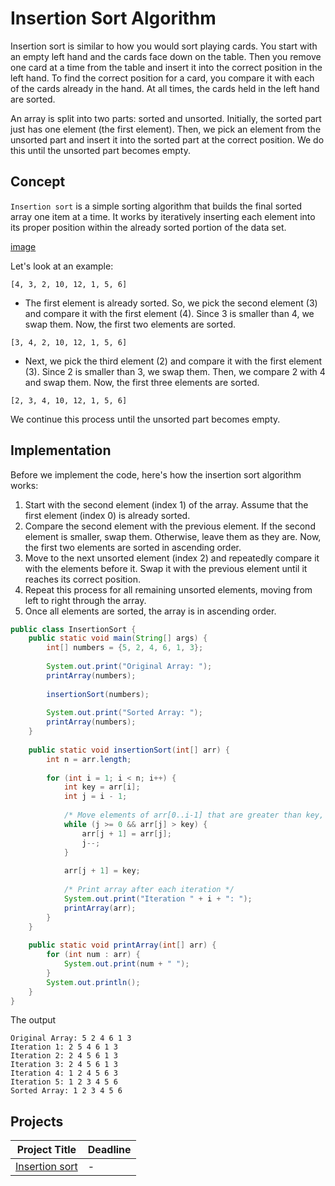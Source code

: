 
# Insertion Sort Algorithm

Insertion sort is similar to how you would sort playing cards. You start with an empty left hand and the cards face down on the table. Then you remove one card at a time from the table and insert it into the correct position in the left hand. To find the correct position for a card, you compare it with each of the cards already in the hand. At all times, the cards held in the left hand are sorted.

An array is split into two parts: sorted and unsorted. Initially, the sorted part just has one element (the first element). Then, we pick an element from the unsorted part and insert it into the sorted part at the correct position. We do this until the unsorted part becomes empty.

## Concept

`Insertion sort` is a simple sorting algorithm that builds the final sorted array one item at a time. It works by iteratively inserting each element into its proper position within the already sorted portion of the data set.


[image]()

Let's look at an example:
```
[4, 3, 2, 10, 12, 1, 5, 6]
```

* The first element is already sorted. So, we pick the second element (3) and compare it with the first element (4). Since 3 is smaller than 4, we swap them. Now, the first two elements are sorted.

```
[3, 4, 2, 10, 12, 1, 5, 6]
```
* Next, we pick the third element (2) and compare it with the first element (3). Since 2 is smaller than 3, we swap them. Then, we compare 2 with 4 and swap them. Now, the first three elements are sorted.

```
[2, 3, 4, 10, 12, 1, 5, 6]
```
We continue this process until the unsorted part becomes empty.


## Implementation 

 Before we implement the code, here's how the insertion sort algorithm works:

1. Start with the second element (index 1) of the array. Assume that the first element (index 0) is already sorted. 
2. Compare the second element with the previous element. If the second element is smaller, swap them. Otherwise, leave them as they are. Now, the first two elements are sorted in ascending order. 
3. Move to the next unsorted element (index 2) and repeatedly compare it with the elements before it. Swap it with the previous element until it reaches its correct position.
4. Repeat this process for all remaining unsorted elements, moving from left to right through the array. 
5. Once all elements are sorted, the array is in ascending order. 
``` java
public class InsertionSort {
    public static void main(String[] args) {
        int[] numbers = {5, 2, 4, 6, 1, 3};
        
        System.out.print("Original Array: ");
        printArray(numbers);
        
        insertionSort(numbers);
        
        System.out.print("Sorted Array: ");
        printArray(numbers);
    }
    
    public static void insertionSort(int[] arr) {
        int n = arr.length;
        
        for (int i = 1; i < n; i++) {
            int key = arr[i];
            int j = i - 1;
            
            /* Move elements of arr[0..i-1] that are greater than key, to one position ahead of their current position */
            while (j >= 0 && arr[j] > key) {
                arr[j + 1] = arr[j];
                j--;
            }
            
            arr[j + 1] = key;
            
            /* Print array after each iteration */
            System.out.print("Iteration " + i + ": ");
            printArray(arr);
        }
    }
    
    public static void printArray(int[] arr) {
        for (int num : arr) {
            System.out.print(num + " ");
        }
        System.out.println();
    }
}

```

The output

```
Original Array: 5 2 4 6 1 3 
Iteration 1: 2 5 4 6 1 3 
Iteration 2: 2 4 5 6 1 3 
Iteration 3: 2 4 5 6 1 3 
Iteration 4: 1 2 4 5 6 3 
Iteration 5: 1 2 3 4 5 6 
Sorted Array: 1 2 3 4 5 6 
```
## Projects
| Project Title | Deadline |
|:-----------:|:-------------|
| [Insertion sort](https://github.com/SAFCSP-Team/insertion-sort/tree/main) |-| 


